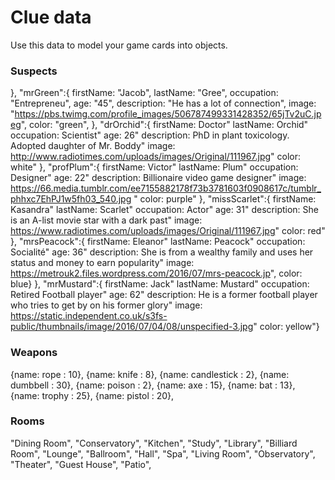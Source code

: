 # Clue data

Use this data to model your game cards into objects.

### Suspects
},
"mrGreen":{
firstName: "Jacob",
lastName: "Gree",
occupation: "Entrepreneu",
age: "45",
description: "He has a lot of connection",
image: "https://pbs.twimg.com/profile_images/506787499331428352/65jTv2uC.jpeg",
color: "green",
},
"drOrchid":{
firstName: Doctor"
lastName: Orchid"
occupation: Scientist"
age: 26"
description: PhD in plant toxicology. Adopted daughter of Mr. Boddy"
image: http://www.radiotimes.com/uploads/images/Original/111967.jpg"
color: white"
},
"profPlum":{
firstName: Victor"
lastName: Plum"
occupation: Designer"
age: 22"
description: Billionaire video game designer"
image: https://66.media.tumblr.com/ee7155882178f73b3781603f0908617c/tumblr_phhxc7EhPJ1w5fh03_540.jpg "
color: purple"
},
"missScarlet":{
firstName: Kasandra"
lastName: Scarlet"
occupation: Actor"
age: 31"
description: She is an A-list movie star with a dark past"
image: https://www.radiotimes.com/uploads/images/Original/111967.jpg"
color: red"
},
"mrsPeacock":{
firstName: Eleanor"
lastName: Peacock"
occupation: Socialité"
age: 36"
description: She is from a wealthy family and uses her status and money to earn popularity"
image: https://metrouk2.files.wordpress.com/2016/07/mrs-peacock.jp",
color: blue}
},
"mrMustard":{
firstName: Jack"
lastName: Mustard"
occupation: Retired Football player"
age: 62"
description: He is a former football player who tries to get by on his former glory"
image: https://static.independent.co.uk/s3fs-public/thumbnails/image/2016/07/04/08/unspecified-3.jpg"
color: yellow"}

### Weapons

{name: rope  : 10},
{name: knife : 8},
{name: candlestick : 2},
{name: dumbbell  : 30},
{name: poison : 2},
{name: axe  : 15},
{name: bat  : 13},
{name: trophy  : 25},
{name: pistol  : 20},

### Rooms

"Dining Room",
"Conservatory",
"Kitchen",
"Study",
"Library",
"Billiard Room",
"Lounge",
"Ballroom",
"Hall",
"Spa",
"Living Room",
"Observatory",
"Theater",
"Guest House",
"Patio",
